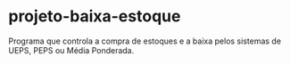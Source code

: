 # projeto-baixa-estoque
Programa que controla a compra de estoques e a baixa pelos sistemas de UEPS, PEPS ou Média Ponderada.
